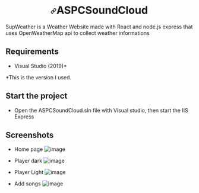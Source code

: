 <h1 align="center"><a id="user-content-aascsurvey" class="anchor" aria-hidden="true" href="https://aspcsoundcloud.azurewebsites.net/"><svg class="octicon octicon-link" viewBox="0 0 16 16" version="1.1" width="16" height="16" aria-hidden="true"><path fill-rule="evenodd" d="M7.775 3.275a.75.75 0 001.06 1.06l1.25-1.25a2 2 0 112.83 2.83l-2.5 2.5a2 2 0 01-2.83 0 .75.75 0 00-1.06 1.06 3.5 3.5 0 004.95 0l2.5-2.5a3.5 3.5 0 00-4.95-4.95l-1.25 1.25zm-4.69 9.64a2 2 0 010-2.83l2.5-2.5a2 2 0 012.83 0 .75.75 0 001.06-1.06 3.5 3.5 0 00-4.95 0l-2.5 2.5a3.5 3.5 0 004.95 4.95l1.25-1.25a.75.75 0 00-1.06-1.06l-1.25 1.25a2 2 0 01-2.83 0z"></path></svg></a>ASPCSoundCloud</h1>
<p>SupWeather is a Weather Website made with React and node.js express that uses OpenWeatherMap api to collect weather informations</p>

## Requirements

- Visual Studio (2019)*

*This is the version I used.

## Start the project

- Open the ASPCSoundCloud.sln file with Visual studio, then start the IIS Express


## Screenshots

- Home page
![image](https://user-images.githubusercontent.com/10097537/119515592-4a94fa00-bd76-11eb-8d50-2844c1cd5df1.png)

- Player dark
![image](https://user-images.githubusercontent.com/10097537/119515889-89c34b00-bd76-11eb-8bd4-317970e51905.png)

- Player Light
![image](https://user-images.githubusercontent.com/10097537/119515939-95af0d00-bd76-11eb-9502-efb9440459b1.png)

- Add songs
![image](https://user-images.githubusercontent.com/10097537/119515994-a495bf80-bd76-11eb-8032-6bfca4c9b125.png)
